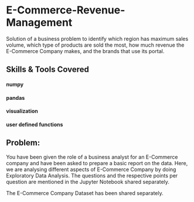 # E-Commerce-Revenue-Management

Solution of a business problem to identify which region has maximum sales volume, which type of products are sold the most, how much revenue the E-Commerce Company makes, and the brands that use its portal.

## Skills & Tools Covered
#### numpy
#### pandas
#### visualization
#### user defined functions

## Problem:

You have been given the role of a business analyst for an E-Commerce company and have been asked to prepare a basic report on the data. Here, we are analysing different aspects of E-Commerce Company by doing Exploratory Data Analysis. The questions and the respective points per question are mentioned in the Jupyter Notebook shared separately.

The E-Commerce Company Dataset has been shared separately.
